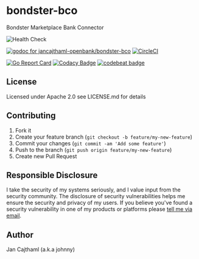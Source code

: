 # bondster-bco

Bondster Marketplace Bank Connector

![Health Check](https://github.com/jancajthaml-openbank/bondster-bco/workflows/Health%20Check/badge.svg)

[![godoc for jancajthaml-openbank/bondster-bco](https://godoc.org/github.com/nathany/looper?status.svg)](https://godoc.org/github.com/jancajthaml-openbank/bondster-bco) [![CircleCI](https://circleci.com/gh/jancajthaml-openbank/bondster-bco/tree/main.svg?style=shield)](https://circleci.com/gh/jancajthaml-openbank/bondster-bco/tree/main)

[![Go Report Card](https://goreportcard.com/badge/github.com/jancajthaml-openbank/bondster-bco)](https://goreportcard.com/report/github.com/jancajthaml-openbank/bondster-bco) [![Codacy Badge](https://api.codacy.com/project/badge/Grade/c3185b6c5940475c8773c98d754bd17c)](https://www.codacy.com/app/jancajthaml-openbank/bondster-bco?utm_source=github.com&amp;utm_medium=referral&amp;utm_content=jancajthaml-openbank/bondster-bco&amp;utm_campaign=Badge_Grade) [![codebeat badge](https://codebeat.co/badges/2baf283e-9f92-4e61-af1c-d8d37a688b87)](https://codebeat.co/projects/github-com-jancajthaml-openbank-bondster-bco-main)

## License

Licensed under Apache 2.0 see LICENSE.md for details

## Contributing

1. Fork it
2. Create your feature branch (`git checkout -b feature/my-new-feature`)
3. Commit your changes (`git commit -am 'Add some feature'`)
4. Push to the branch (`git push origin feature/my-new-feature`)
5. Create new Pull Request

## Responsible Disclosure

I take the security of my systems seriously, and I value input from the security community. The disclosure of security vulnerabilities helps me ensure the security and privacy of my users. If you believe you've found a security vulnerability in one of my products or platforms please [tell me via email](mailto:jan.cajthaml@gmail.com).

## Author

Jan Cajthaml (a.k.a johnny)
